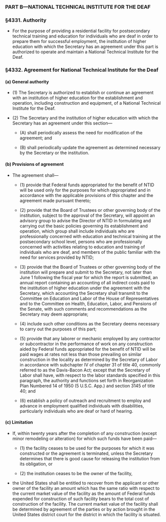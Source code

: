 ### PART B—NATIONAL TECHNICAL INSTITUTE FOR THE DEAF

### §4331. Authority
* For the purpose of providing a residential facility for postsecondary technical training and education for individuals who are deaf in order to prepare them for successful employment, the institution of higher education with which the Secretary has an agreement under this part is authorized to operate and maintain a National Technical Institute for the Deaf.

### §4332. Agreement for National Technical Institute for the Deaf
#### (a) General authority
* (1) The Secretary is authorized to establish or continue an agreement with an institution of higher education for the establishment and operation, including construction and equipment, of a National Technical Institute for the Deaf.

* (2) The Secretary and the institution of higher education with which the Secretary has an agreement under this section—

  * (A) shall periodically assess the need for modification of the agreement; and

  * (B) shall periodically update the agreement as determined necessary by the Secretary or the institution.

#### (b) Provisions of agreement
* The agreement shall—

  * (1) provide that Federal funds appropriated for the benefit of NTID will be used only for the purposes for which appropriated and in accordance with the applicable provisions of this chapter and the agreement made pursuant thereto;

  * (2) provide that the Board of Trustees or other governing body of the institution, subject to the approval of the Secretary, will appoint an advisory group to advise the Director of NTID in formulating and carrying out the basic policies governing its establishment and operation, which group shall include individuals who are professionally concerned with education and technical training at the postsecondary school level, persons who are professionally concerned with activities relating to education and training of individuals who are deaf, and members of the public familiar with the need for services provided by NTID;

  * (3) provide that the Board of Trustees or other governing body of the institution will prepare and submit to the Secretary, not later than June 1 following the fiscal year for which the report is submitted, an annual report containing an accounting of all indirect costs paid to the institution of higher education under the agreement with the Secretary, which accounting the Secretary shall transmit to the Committee on Education and Labor of the House of Representatives and to the Committee on Health, Education, Labor, and Pensions of the Senate, with such comments and recommendations as the Secretary may deem appropriate;

  * (4) include such other conditions as the Secretary deems necessary to carry out the purposes of this part;

  * (5) provide that any laborer or mechanic employed by any contractor or subcontractor in the performance of work on any construction aided by Federal funds appropriated for the benefit of NTID will be paid wages at rates not less than those prevailing on similar construction in the locality as determined by the Secretary of Labor in accordance with subchapter IV of chapter 31 of title 40, commonly referred to as the Davis-Bacon Act; except that the Secretary of Labor shall have, with respect to the labor standards specified in this paragraph, the authority and functions set forth in Reorganization Plan Numbered 14 of 1950 (5 U.S.C. App.) and section 3145 of title 40; and

  * (6) establish a policy of outreach and recruitment to employ and advance in employment qualified individuals with disabilities, particularly individuals who are deaf or hard of hearing.

#### (c) Limitation
* If, within twenty years after the completion of any construction (except minor remodeling or alteration) for which such funds have been paid—

  * (1) the facility ceases to be used for the purposes for which it was constructed or the agreement is terminated, unless the Secretary determines that there is good cause for releasing the institution from its obligation, or

  * (2) the institution ceases to be the owner of the facility,


* the United States shall be entitled to recover from the applicant or other owner of the facility an amount which has the same ratio with respect to the current market value of the facility as the amount of Federal funds expended for construction of such facility bears to the total cost of construction of the facility. The current market value of the facility shall be determined by agreement of the parties or by action brought in the United States district court for the district in which the facility is situated.